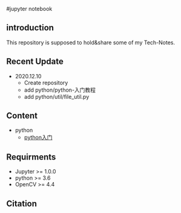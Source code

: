 #jupyter notebook


## introduction
This repository is supposed to hold&share some of my Tech-Notes.


## Recent Update
- 2020.12.10 
	- Create repository
	- add python/python-入门教程
	- add python/util/file_util.py


## Content

- python
   - [python入门](https://github.com/CvRocker/jupyter-notebook/blob/master/python/python-%E5%85%A5%E9%97%A8%E6%95%99%E7%A8%8B.ipynb)


## Requirments
- Jupyter >= 1.0.0
- python >= 3.6
- OpenCV >= 4.4


## Citation

